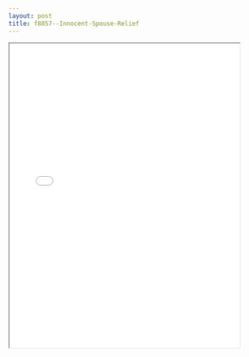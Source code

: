 ```yaml
---
layout: post
title: f8857--Innocent-Spouse-Relief
---
```


<div class="pdf-container">
<iframe src="/ea/assets/pdfs/f8857--Innocent-Spouse-Relief.pdf" height="600" width="90%" allowFullScreen="true"></iframe>
</div>

